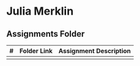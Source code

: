 # Julia Merklin
##  Assignments Folder

|   #   | Folder Link | Assignment Description |
| :---: | ----------- | ---------------------- |
|       |             |                        |
